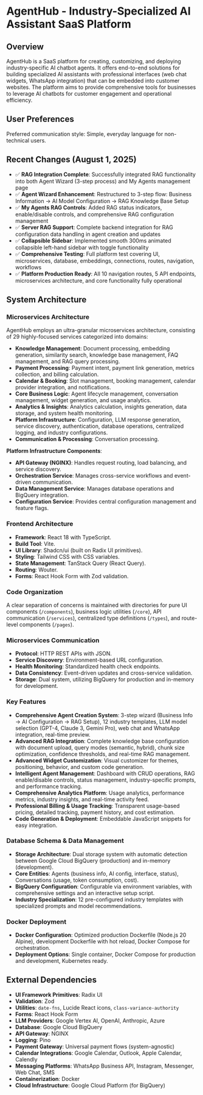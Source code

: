 # AgentHub - Industry-Specialized AI Assistant SaaS Platform

## Overview
AgentHub is a SaaS platform for creating, customizing, and deploying industry-specific AI chatbot agents. It offers end-to-end solutions for building specialized AI assistants with professional interfaces (web chat widgets, WhatsApp integration) that can be embedded into customer websites. The platform aims to provide comprehensive tools for businesses to leverage AI chatbots for customer engagement and operational efficiency.

## User Preferences
Preferred communication style: Simple, everyday language for non-technical users.

## Recent Changes (August 1, 2025)
- ✅ **RAG Integration Complete**: Successfully integrated RAG functionality into both Agent Wizard (3-step process) and My Agents management page
- ✅ **Agent Wizard Enhancement**: Restructured to 3-step flow: Business Information → AI Model Configuration → RAG Knowledge Base Setup
- ✅ **My Agents RAG Controls**: Added RAG status indicators, enable/disable controls, and comprehensive RAG configuration management
- ✅ **Server RAG Support**: Complete backend integration for RAG configuration data handling in agent creation and updates
- ✅ **Collapsible Sidebar**: Implemented smooth 300ms animated collapsible left-hand sidebar with toggle functionality
- ✅ **Comprehensive Testing**: Full platform test covering UI, microservices, database, embeddings, connections, routes, navigation, workflows
- ✅ **Platform Production Ready**: All 10 navigation routes, 5 API endpoints, microservices architecture, and core functionality fully operational

## System Architecture

### Microservices Architecture
AgentHub employs an ultra-granular microservices architecture, consisting of 29 highly-focused services categorized into domains:
- **Knowledge Management**: Document processing, embedding generation, similarity search, knowledge base management, FAQ management, and RAG query processing.
- **Payment Processing**: Payment intent, payment link generation, metrics collection, and billing calculation.
- **Calendar & Booking**: Slot management, booking management, calendar provider integration, and notifications.
- **Core Business Logic**: Agent lifecycle management, conversation management, widget generation, and usage analytics.
- **Analytics & Insights**: Analytics calculation, insights generation, data storage, and system health monitoring.
- **Platform Infrastructure**: Configuration, LLM response generation, service discovery, authentication, database operations, centralized logging, and industry configurations.
- **Communication & Processing**: Conversation processing.

**Platform Infrastructure Components**:
- **API Gateway (NGINX)**: Handles request routing, load balancing, and service discovery.
- **Orchestration Service**: Manages cross-service workflows and event-driven communication.
- **Data Management Service**: Manages database operations and BigQuery integration.
- **Configuration Service**: Provides central configuration management and feature flags.

### Frontend Architecture
- **Framework**: React 18 with TypeScript.
- **Build Tool**: Vite.
- **UI Library**: Shadcn/ui (built on Radix UI primitives).
- **Styling**: Tailwind CSS with CSS variables.
- **State Management**: TanStack Query (React Query).
- **Routing**: Wouter.
- **Forms**: React Hook Form with Zod validation.

### Code Organization
A clear separation of concerns is maintained with directories for pure UI components (`/components`), business logic utilities (`/core`), API communication (`/services`), centralized type definitions (`/types`), and route-level components (`/pages`).

### Microservices Communication
- **Protocol**: HTTP REST APIs with JSON.
- **Service Discovery**: Environment-based URL configuration.
- **Health Monitoring**: Standardized health check endpoints.
- **Data Consistency**: Event-driven updates and cross-service validation.
- **Storage**: Dual system, utilizing BigQuery for production and in-memory for development.

### Key Features
- **Comprehensive Agent Creation System**: 3-step wizard (Business Info → AI Configuration → RAG Setup), 12 industry templates, LLM model selection (GPT-4, Claude 3, Gemini Pro), web chat and WhatsApp integration, real-time preview.
- **Advanced RAG Integration**: Complete knowledge base configuration with document upload, query modes (semantic, hybrid), chunk size optimization, confidence thresholds, and real-time RAG management.
- **Advanced Widget Customization**: Visual customizer for themes, positioning, behavior, and custom code generation.
- **Intelligent Agent Management**: Dashboard with CRUD operations, RAG enable/disable controls, status management, industry-specific prompts, and performance tracking.
- **Comprehensive Analytics Platform**: Usage analytics, performance metrics, industry insights, and real-time activity feed.
- **Professional Billing & Usage Tracking**: Transparent usage-based pricing, detailed tracking, payment history, and cost estimation.
- **Code Generation & Deployment**: Embeddable JavaScript snippets for easy integration.

### Database Schema & Data Management
- **Storage Architecture**: Dual storage system with automatic detection between Google Cloud BigQuery (production) and in-memory (development).
- **Core Entities**: Agents (business info, AI config, interface, status), Conversations (usage, token consumption, cost).
- **BigQuery Configuration**: Configurable via environment variables, with comprehensive settings and an interactive setup script.
- **Industry Specialization**: 12 pre-configured industry templates with specialized prompts and model recommendations.

### Docker Deployment
- **Docker Configuration**: Optimized production Dockerfile (Node.js 20 Alpine), development Dockerfile with hot reload, Docker Compose for orchestration.
- **Deployment Options**: Single container, Docker Compose for production and development, Kubernetes ready.

## External Dependencies

- **UI Framework Primitives**: Radix UI
- **Validation**: Zod
- **Utilities**: `date-fns`, Lucide React icons, `class-variance-authority`
- **Forms**: React Hook Form
- **LLM Providers**: Google Vertex AI, OpenAI, Anthropic, Azure
- **Database**: Google Cloud BigQuery
- **API Gateway**: NGINX
- **Logging**: Pino
- **Payment Gateway**: Universal payment flows (system-agnostic)
- **Calendar Integrations**: Google Calendar, Outlook, Apple Calendar, Calendly
- **Messaging Platforms**: WhatsApp Business API, Instagram, Messenger, Web Chat, SMS
- **Containerization**: Docker
- **Cloud Infrastructure**: Google Cloud Platform (for BigQuery)